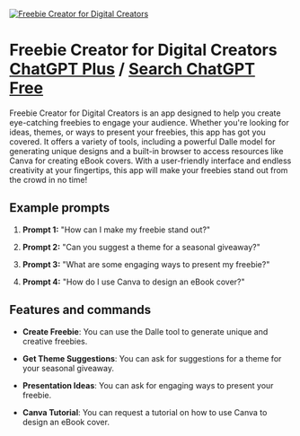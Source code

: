 
[![Freebie Creator for Digital Creators](https://files.oaiusercontent.com/file-1PJq2jpvATpKw4CD9vYoxxSz?se=2123-10-18T19%3A16%3A43Z&sp=r&sv=2021-08-06&sr=b&rscc=max-age%3D31536000%2C%20immutable&rscd=attachment%3B%20filename%3Dd00c6855-2a61-46ad-a757-772a39349455.png&sig=yV8%2B51iGEk3VOGrSbHK3Xqz2WN552bB8gBg9tD7fHUE%3D)](https://chat.openai.com/g/g-WF5Cz83DY-freebie-creator-for-digital-creators)

# Freebie Creator for Digital Creators [ChatGPT Plus](https://chat.openai.com/g/g-WF5Cz83DY-freebie-creator-for-digital-creators) / [Search ChatGPT Free](https://gptcall.net/index.html#/?search=Freebie%20Creator%20for%20Digital%20Creators)

Freebie Creator for Digital Creators is an app designed to help you create eye-catching freebies to engage your audience. Whether you're looking for ideas, themes, or ways to present your freebies, this app has got you covered. It offers a variety of tools, including a powerful Dalle model for generating unique designs and a built-in browser to access resources like Canva for creating eBook covers. With a user-friendly interface and endless creativity at your fingertips, this app will make your freebies stand out from the crowd in no time!

## Example prompts

1. **Prompt 1:** "How can I make my freebie stand out?"

2. **Prompt 2:** "Can you suggest a theme for a seasonal giveaway?"

3. **Prompt 3:** "What are some engaging ways to present my freebie?"

4. **Prompt 4:** "How do I use Canva to design an eBook cover?"

## Features and commands

- **Create Freebie**: You can use the Dalle tool to generate unique and creative freebies.

- **Get Theme Suggestions**: You can ask for suggestions for a theme for your seasonal giveaway.

- **Presentation Ideas**: You can ask for engaging ways to present your freebie.

- **Canva Tutorial**: You can request a tutorial on how to use Canva to design an eBook cover.


